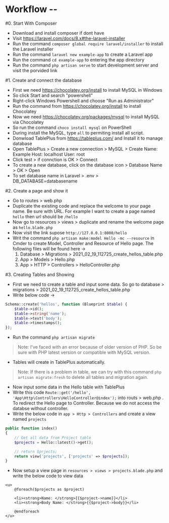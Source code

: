 # Workflow --

#0. Start With Composer
- Download and install composer if dont have
- Visit https://laravel.com/docs/8.x#the-laravel-installer
- Run the command `composer global require laravel/installer` to install the Laravel installer
- Run the command `laravel new example-app` to create a Laravel app
- Run the command `cd example-app` to entering the app directory
- Run the command `php artisan serve` to start development server and visit the porvided link


#1. Create and connect the database
- First we need https://chocolatey.org/install to install MySQL in Windows
- So click Start and search "powershell"
- Right-click Windows Powershell and choose "Run as Administrator"
- Run the command from https://chocolatey.org/install to install Chocolatey
- Now we need https://chocolatey.org/packages/mysql to install MySQL via Chocolatey
- So run the command `choco install mysql` on PowerShell
- During install the MySQL, type `all` to permiting install all script.
- Donwload TablePlus from https://tableplus.com/ and Install it to manage database
- Open TablePlus > Create a new connection > MySQL > Create
Name: Example
Host: localhost
User: root
- Click test > if connction is OK > Connect
- To create a new database, click on the database icon > Database Name > OK > Open
- To set database name in Laravel > .env > DB_DATABASE=databasename


#2. Create a page and show it
- Go to routes > web.php
- Duplicate the existing code and replace the welcome to your page name. Be sure with URL. For example I want to create a page named `hello` then url should be `/hello`
- Now go to resources > views > duplicate and rename the welcome page as `hello.blade.php`
- Now visit the link supose `http://127.0.0.1:8000/hello`
- Writ the command `php artisan make:model Hello -mc --resource` in Cmder to create Model, Controller and Resource of Hello page. The following files will be found here →
    1. Database > Migrations > 2021_02_19_112725_create_hellos_table.php
    2. App > Models > Hello.php
    3. App > HTTP > Controllers > HelloController.php


#3. Creating Tables and Showing
- First we need to create a table and input some data. So go to database > migrations > 2021_02_19_112725_create_hellos_table.php
- Write below code →
```php
Schema::create('hellos', function (Blueprint $table) {
    $table->id();
    $table->string('name');
    $table->text('body');
    $table->timestamps();
});
```
- Run the command `php artisan migrate` 
> Note: I've faced with an error because of older version of PHP. So be sure with PHP latest version or compatible with MySQL version.
- Tables will create in TablePlus automatically.
> Note: If there is a problem in table, we can try with this command `php artisan migrate:fresh` to delete all tables and migration again.
- Now input some data in the Hello table with TablePlus
- Write this code `Route::get('/hello', 'App\Http\Controllers\HelloController@index');` into routs > web.php . To redirect the Hello page to Controller. Because we do not access the databse without controller.
- Write the below code in `app > Http > Controllers` and create a view named `projects`
```PHP
public function index()
{
    // Get all data from Project table
    $projects = Hello::latest()->get();

    // return $prjects;
    return view('projects', ['projects' => $projects]);
}
```
- Now setup a view page in `resources > views > projects.blade.php` and write the below code to view data
```
<u>
    @foreach($projects as $project)

    <li><strong>Name: </strong>{{$project->name}}</li>
    <li><strong>Body Name: </strong>{{$project->body}}</li>

    @endforeach
</u>
```
